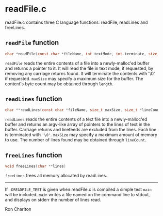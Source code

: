 <!-- title: readFile.c Read Me -->
<!-- $Id: README.md,v 1.2 2023-06-05 08:05:54-04 ron Exp $ -->

# readFile.c

readFile.c contains three C language functions: readFile, readLines and
freeLines.

## `readFile` function

```c
char *readFile(const char *fileName, int textMode, int terminate, size_t maxSize, size_t *length)
```

`readFile` reads the entire contents of a file into a newly-malloc'ed buffer
and returns a pointer to it.  It will read the file in text mode, if requested,
by removing any carriage returns found. It will terminate the contents with
'\0' if requested. `maxSize` may specify a maximum size for the buffer.  The
content's byte count may be obtained through `length`.

## `readLines` function

```c
char **readLines(const char *fileName, size_t maxSize, size_t *lineCount)
```

`readLines` reads the entire contents of a text file into a newly-malloc'ed
buffer and returns an argv-like array of pointers to the lines of text in
the buffer.  Carriage returns and linefeeds are excluded from the lines.
Each line is terminated with `'\0'`.  `maxSize` may specify a maximum amount of
memory to use.  The number of lines found may be obtained through `lineCount`.

## `freeLines` function

```c
void freeLines(char **lines)
```

`freeLines` frees all memory allocated by readLines.

---

If `-DREADFILE_TEST` is given when readFile.c is compiled a simple test
`main` will be included.  `main` writes a file named on the command line to
stdout, and displays on stderr the number of lines read.

Ron Charlton
